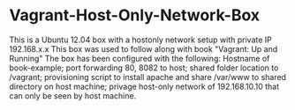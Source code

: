 # Vagrant-Host-Only-Network-Box
This is a Ubuntu 12.04 box with a hostonly network setup with private IP 192.168.x.x
This box was used to follow along with book "Vagrant: Up and Running"
The box has been configured with the following: Hostname of book-example; port forwarding 80, 8082 to host; shared folder location to /vagrant; provisioning script to install apache and share /var/www to shared directory on host machine; privage host-only network of 192.168.10.10 that can only be seen by host machine.
